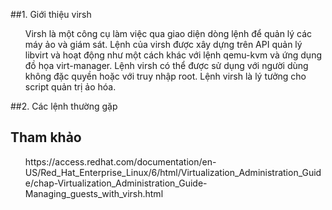 ﻿##1. Giới thiệu virsh
<ul> Virsh là một công cụ làm việc qua giao diện dòng lệnh để quản lý các máy ảo và giám sát. 
Lệnh của virsh được xây dựng trên API quản lý libvirt và hoạt động như một cách khác với lệnh qemu-kvm
và ứng dụng đồ họa virt-manager. Lệnh virsh có thể được sử dụng với người dùng không đặc quyền hoặc với truy nhập root.
Lệnh virsh là lý tưởng cho script quản trị ảo hóa. </ul>

##2. Các lệnh thường gặp





## Tham khảo
<ul> https://access.redhat.com/documentation/en-US/Red_Hat_Enterprise_Linux/6/html/Virtualization_Administration_Guide/chap-Virtualization_Administration_Guide-Managing_guests_with_virsh.html </ul>
<ul> </ul>
<ul> </ul>